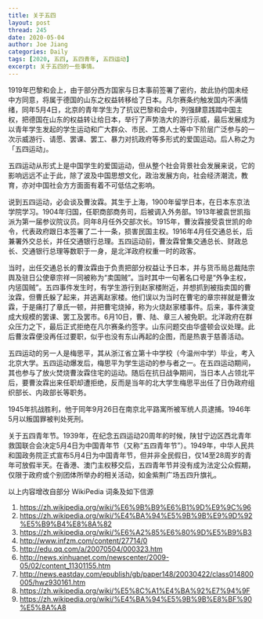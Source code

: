 ```yaml
---
title: 关于五四
layout: post
thread: 245
date: 2020-05-04
author: Joe Jiang
categories: Daily
tags: [2020, 五四, 五四青年, 五四运动]
excerpt: 关于五四的一些事情。
---
```


1919年巴黎和会上，由于部分西方国家与日本事前签署了密约，故此协约国未经中方同意，将属于德国的山东之权益转移给了日本。凡尔赛条约触发国内不满情绪，同年5月4日，北京的青年学生为了抗议巴黎和会中，列强肆意践踏中国主权，把德国在山东的权益转让给日本，举行了声势浩大的游行示威，最后发展成为以青年学生发起的学生运动和广大群众、市民、工商人士等中下阶层广泛参与的一次示威游行、请愿、罢课、罢工、暴力对抗政府等多形式的爱国运动。后人称之为「五四运动」。

五四运动从形式上是中国学生的爱国运动，但从整个社会背景社会发展来说，它的影响远远不止于此，除了波及中国思想文化，政治发展方向，社会经济潮流，教育，亦对中国社会方方面面有着不可低估之影响。

说到五四运动，必会谈及曹汝霖。其生于上海，1900年留学日本，在日本东京法学院学习。1904年归国，任职商部商务司，后被调入外务部。1913年被袁世凯指派为第一届参议院议员。同年8月任外交部次长。1915年，曹汝霖接受袁世凯的命令，代表政府跟日本签署了二十一条，损害民国主权。1916年4月任交通总长，后兼署外交总长，并任交通银行总理。五四运动前，曹汝霖曾集交通总长、财政总长、交通银行总理等数职于一身，是北洋政府权重一时的政客。

当时，出任交通总长的曹汝霖由于负责把部分权益让予日本，并与货币局总裁陆宗舆及驻日公使章宗祥一同被称为“卖国贼”。当时其中一句著名口号是“外争主权，内惩国贼”。五四事件发生时，有学生游行到赵家楼附近，并想抓到被指卖国的曹汝霖，但曹氏躲了起来，并逃离赵家楼。他们误以为当时在曹宅的章宗祥就是曹汝霖，于是痛打了章氏一顿，并把曹宅烧掉，称为火烧赵家楼事件。后来，事件演变成大规模的罢课、罢工及罢市。6月10日，曹、陆、章三人被免职。北洋政府在群众压力之下，最后正式拒绝在凡尔赛条约签字。山东问题交由华盛顿会议处理。此后曹汝霖便没再任过要职，似乎也没有东山再起的企图，而是热衷于慈善活动。

五四运动的另一人是梅思平，其从浙江省立第十中学校（今温州中学）毕业，考入北京大学。五四运动爆发后，梅思平为学生运动的参与者之一。在五四运动期间，其也参与了放火焚烧曹汝霖住宅的运动。随后在抗日战争期间，当日本人占领北平后，要曹汝霖出来任职却遭拒绝，反而是当年的北大学生梅思平出任了日伪政府组织部长、内政部长等职务。

1945年抗战胜利，他于同年9月26日在南京北平路寓所被军统人员逮捕。1946年5月以叛国罪被判处死刑。

关于五四青年节。1939年，在纪念五四运动20周年的时候，陕甘宁边区西北青年救国联合会决定5月4日为中国青年节（又称“五四青年节”）。1949年，中华人民共和国政务院正式宣布5月4日为中国青年节，但并非全民假日，仅14至28周岁的青年可放假半天。在香港、澳门主权移交后，五四青年节并没有成为法定公众假期，仅限于政府或个别团体所举办的相关活动，如金紫荆广场五四升旗礼。

以上内容增改自部分 WikiPedia 词条及如下信源

1. <https://zh.wikipedia.org/wiki/%E6%9B%B9%E6%B1%9D%E9%9C%96>
2. <https://zh.wikipedia.org/wiki/%E4%BA%94%E5%9B%9B%E9%9D%92%E5%B9%B4%E8%8A%82>
3. <https://zh.wikipedia.org/wiki/%E6%A2%85%E6%80%9D%E5%B9%B3>
4. <http://www.infzm.com/content/27714/0>
5. <http://edu.qq.com/a/20070504/000323.htm>
6. <http://news.xinhuanet.com/newscenter/2009-05/02/content_11301155.htm>
7. <http://news.eastday.com/epublish/gb/paper148/20030422/class014800005/hwz930161.htm>
8. <https://zh.wikipedia.org/wiki/%E5%8C%A1%E4%BA%92%E7%94%9F>
9. <https://zh.wikipedia.org/wiki/%E4%BA%94%E5%9B%9B%E8%BF%90%E5%8A%A8>
